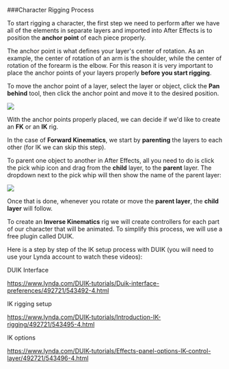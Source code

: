 ###Character Rigging Process

To start rigging a character, the first step we need to perform after we have all of the elements in separate layers and imported into After Effects is to position the **anchor point** of each piece properly.

The anchor point is what defines your layer's center of rotation. As an example, the center of rotation of an arm is the shoulder, while the center of rotation of the forearm is the elbow. For this reason it is very important to place the anchor points of your layers properly **before you start rigging**.

To move the anchor point of a layer, select the layer or object, click the **Pan behind** tool, then click the anchor point and move it to the desired position.

![](/assets/unit3/anchor_point.gif)

With the anchor points properly placed, we can decide if we'd like to create an **FK** or an **IK** rig.

In the case of **Forward Kinematics**, we start by **parenting** the layers to each other (for IK we can skip this step).

To parent one object to another in After Effects, all you need to do is click the pick whip icon and drag from the **child** layer, to the **parent** layer. The dropdown next to the pick whip will then show the name of the parent layer:

![](/assets/unit3/parent_layers.gif)

Once that is done, whenever you rotate or move the **parent layer**, the **child layer** will follow.

To create an **Inverse Kinematics** rig we will create controllers for each part of our character that will be animated. To simplify this process, we will use a free plugin called DUIK.

Here is a step by step of the IK setup process with DUIK (you will need to use your Lynda account to watch these videos):

DUIK Interface

https://www.lynda.com/DUIK-tutorials/Duik-interface-preferences/492721/543492-4.html

IK rigging setup

https://www.lynda.com/DUIK-tutorials/Introduction-IK-rigging/492721/543495-4.html

IK options

https://www.lynda.com/DUIK-tutorials/Effects-panel-options-IK-control-layer/492721/543496-4.html



